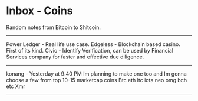 # Inbox - Coins

Random notes from Bitcoin to Shitcoin.

---

Power Ledger - Real life use case.
Edgeless - Blockchain based casino. First of its kind.
Civic - Identify Verification, can be used by Financial Services company for faster and effective due diligence.

---

konang - Yesterday at 9:40 PM
Im planning to make one too and Im gonna choose a few from top 10-15 marketcap coins
Btc eth ltc iota neo omg bch etc Xmr

---
